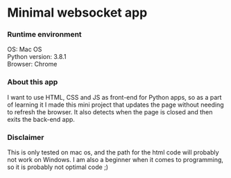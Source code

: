 # Minimal websocket app
### Runtime environment
OS: Mac OS  
Python version: 3.8.1  
Browser: Chrome  

### About this app
I want to use HTML, CSS and JS as front-end for Python apps, so as a part of 
learning it I made this mini project that updates the page without needing to 
refresh the browser. It also detects when the page is closed and then exits the back-end app.  

### Disclaimer
This is only tested on mac os, and the path for the html code will probably not work on Windows.
I am also a beginner when it comes to programming, so it is probably not optimal code ;)